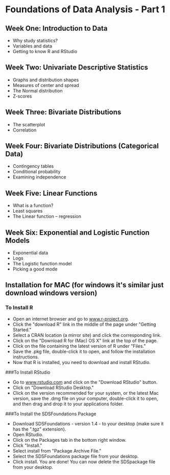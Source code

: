 # Foundations of Data Analysis - Part 1

## Week One: Introduction to Data

- Why study statistics?
- Variables and data
- Getting to know R and RStudio

## Week Two: Univariate Descriptive Statistics

- Graphs and distribution shapes
- Measures of center and spread
- The Normal distribution
- Z-scores 

## Week Three: Bivariate Distributions

- The scatterplot
- Correlation

## Week Four: Bivariate Distributions (Categorical Data)

- Contingency tables
- Conditional probability
- Examining independence

## Week Five: Linear Functions

- What is a function?
- Least squares
- The Linear function – regression 

## Week Six: Exponential and Logistic Function Models

- Exponential data
- Logs
- The Logistic function model
- Picking a good mode


## Installation for MAC (for windows it's similar just download windows version)
### To Install R
- Open an internet browser and go to www.r-project.org.
- Click the "download R" link in the middle of the page under "Getting Started."
- Select a CRAN location (a mirror site) and click the corresponding link.
- Click on the "Download R for (Mac) OS X" link at the top of the page.
- Click on the file containing the latest version of R under "Files."
- Save the .pkg file, double-click it to open, and follow the installation instructions.
- Now that R is installed, you need to download and install RStudio.

###To Install RStudio
- Go to www.rstudio.com and click on the "Download RStudio" button.
- Click on "Download RStudio Desktop."
- Click on the version recommended for your system, or the latest Mac version, save the .dmg file on your computer, double-click it to open, and then drag and drop it to your applications folder.

###To Install the SDSFoundations Package
- Download SDSFoundations - version 1.4 - to your desktop (make sure it has the ".tgz" extension).
- Open RStudio.
- Click on the Packages tab in the bottom right window.
- Click "Install."
- Select install from "Package Archive File."
- Select the SDSFoundations package file from your desktop.
- Click install. You are done! You can now delete the SDSpackage file from your desktop.